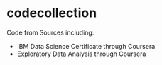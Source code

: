 # codecollection
Code from Sources including:
- IBM Data Science Certificate through Coursera
- Exploratory Data Analysis through Coursera
